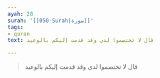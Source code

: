 ```yaml
---
ayah: 28
surah: '[[050-Surah|سورة]]'
tags:
- quran
text: قال لا تختصموا لدي وقد قدمت إليكم بالوعيد

---
```

> قال لا تختصموا لدي وقد قدمت إليكم بالوعيد
